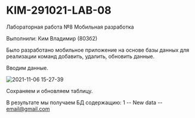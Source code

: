 # KIM-291021-LAB-08

Лабораторная работа №8 Мобильная разработка

Выполнили: Ким Владимир (803б2)

Было разработано мобильное приложение на основе базы данных для
реализации команд добавить, удалить, обновить данные.

Вводим данные. 

![2021-11-06 15-27-39](https://user-images.githubusercontent.com/58898737/140604097-d38c2dcd-4b59-40e1-a34f-a2f804f80ce9.JPG)


Сохраняем и обновляем таблицу. 

В результате мы получаем БД содержащию:
1 -- New data -- email@gmail.com
